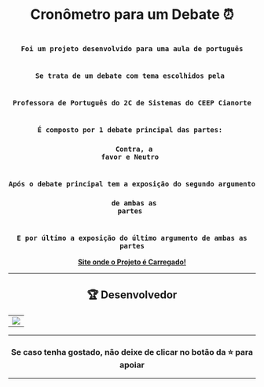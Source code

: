# <p align="center"> Cronômetro para um Debate ⏰</p> 

### <div align="center"><code> Foi um projeto desenvolvido para uma aula de português </code></div>
### <div align="center"><code> Se trata de um debate com tema escolhidos pela </code></div>
### <div align="center"><code> Professora de Português do 2C de Sistemas do CEEP Cianorte </code></div>
### <div align="center"><code> É composto por 1 debate principal das partes: </code></div>
### <div align="center"><code> Contra, a favor e Neutro </code></div>
### <div align="center"><code> Após o debate principal tem a exposição do segundo argumento </code></div>
### <div align="center"><code> de ambas as partes </code></div>
### <div align="center"><code> E por último a exposição do último argumento de ambas as partes</code></div>
 
<div align="center">
    <b><a href="https://guidsribeiro.github.io/telegrafo-web/">Site onde o Projeto é Carregado!</a></b>
</div>
 

-------------------------------------------------------------------------------------------------------------------------------------------

## <p align="center"> 🏆 Desenvolvedor </p> 

<table align="center">
	<tr>
		<td>
            <a href="https://github.com/onlygr/spotify-clone/graphs/contributors">
              <img src="https://contrib.rocks/image?repo=onlygr/spotify-clone" />
            </a>
        </td>
	</tr>
</table>

----------------------------------------------------------

### <p align="center"> Se caso tenha gostado, não deixe de clicar no botão da ⭐ para apoiar </p>

----------------------------------------------------------
